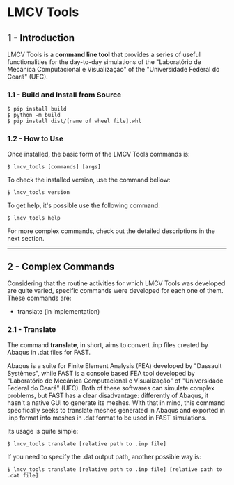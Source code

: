 # LMCV Tools

## 1 - Introduction

LMCV Tools is a **command line tool**  that provides a series of useful functionalities for the day-to-day simulations of the "Laboratório de Mecânica Computacional e Visualização" of the "Universidade Federal do Ceará" (UFC).

### 1.1 - Build and Install from Source

```text
$ pip install build
$ python -m build
$ pip install dist/[name of wheel file].whl
```

### 1.2 - How to Use

Once installed, the basic form of the LMCV Tools commands is:

```text
$ lmcv_tools [commands] [args]
```

To check the installed version, use the command bellow:

```text
$ lmcv_tools version
```

To get help, it's possible use the following command:

```text
$ lmcv_tools help
```
For more complex commands, check out the detailed descriptions in the next section.

---

## 2 - Complex Commands

Considering that the routine activities for which LMCV Tools was developed are quite varied, specific commands were developed for each one of them. These commands are:
- translate (in implementation)

### 2.1 - Translate

The command **translate**, in short, aims to convert .inp files created by Abaqus in .dat files for FAST.

Abaqus is a suite for Finite Element Analysis (FEA) developed by "Dassault Systèmes", while FAST is a console based FEA tool developed by "Laboratório de Mecânica Computacional e Visualização" of "Universidade Federal do Ceará" (UFC). Both of these softwares can simulate complex problems, but FAST has a clear disadvantage: differently of Abaqus, it hasn't a native GUI to generate its meshes. With that in mind, this command specifically seeks to translate meshes generated in Abaqus and exported in .inp format into meshes in .dat format to be used in FAST simulations.

Its usage is quite simple:

```text
$ lmcv_tools translate [relative path to .inp file]
```

If you need to specify the .dat output path, another possible way is:

```text
$ lmcv_tools translate [relative path to .inp file] [relative path to .dat file]
```